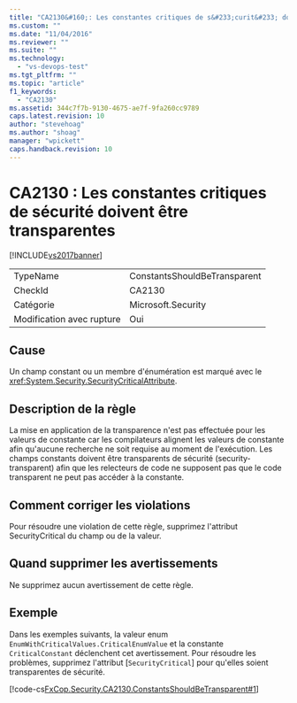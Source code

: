 ```yaml
---
title: "CA2130&#160;: Les constantes critiques de s&#233;curit&#233; doivent &#234;tre transparentes | Microsoft Docs"
ms.custom: ""
ms.date: "11/04/2016"
ms.reviewer: ""
ms.suite: ""
ms.technology: 
  - "vs-devops-test"
ms.tgt_pltfrm: ""
ms.topic: "article"
f1_keywords: 
  - "CA2130"
ms.assetid: 344c7f7b-9130-4675-ae7f-9fa260cc9789
caps.latest.revision: 10
author: "stevehoag"
ms.author: "shoag"
manager: "wpickett"
caps.handback.revision: 10
---
```

# CA2130&#160;: Les constantes critiques de s&#233;curit&#233; doivent &#234;tre transparentes
[!INCLUDE[vs2017banner](../code-quality/includes/vs2017banner.md)]

|||  
|-|-|  
|TypeName|ConstantsShouldBeTransparent|  
|CheckId|CA2130|  
|Catégorie|Microsoft.Security|  
|Modification avec rupture|Oui|  
  
## Cause  
 Un champ constant ou un membre d'énumération est marqué avec le <xref:System.Security.SecurityCriticalAttribute>.  
  
## Description de la règle  
 La mise en application de la transparence n'est pas effectuée pour les valeurs de constante car les compilateurs alignent les valeurs de constante afin qu'aucune recherche ne soit requise au moment de l'exécution.  Les champs constants doivent être transparents de sécurité \(security\-transparent\) afin que les relecteurs de code ne supposent pas que le code transparent ne peut pas accéder à la constante.  
  
## Comment corriger les violations  
 Pour résoudre une violation de cette règle, supprimez l'attribut SecurityCritical du champ ou de la valeur.  
  
## Quand supprimer les avertissements  
 Ne supprimez aucun avertissement de cette règle.  
  
## Exemple  
 Dans les exemples suivants, la valeur enum `EnumWithCriticalValues.CriticalEnumValue` et la constante `CriticalConstant` déclenchent cet avertissement.  Pour résoudre les problèmes, supprimez l'attribut \[`SecurityCritical`\] pour qu'elles soient transparentes de sécurité.  
  
 [!code-cs[FxCop.Security.CA2130.ConstantsShouldBeTransparent#1](../code-quality/codesnippet/CSharp/ca2130-security-critical-constants-should-be-transparent_1.cs)]